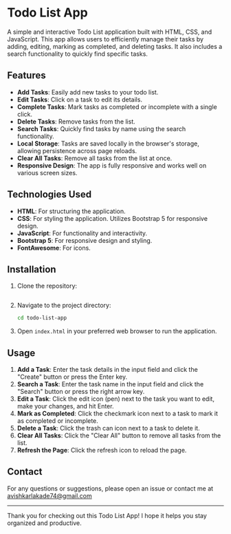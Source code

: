 # Todo List App

A simple and interactive Todo List application built with HTML, CSS, and JavaScript. This app allows users to efficiently manage their tasks by adding, editing, marking as completed, and deleting tasks. It also includes a search functionality to quickly find specific tasks.

## Features

- **Add Tasks**: Easily add new tasks to your todo list.
- **Edit Tasks**: Click on a task to edit its details.
- **Complete Tasks**: Mark tasks as completed or incomplete with a single click.
- **Delete Tasks**: Remove tasks from the list.
- **Search Tasks**: Quickly find tasks by name using the search functionality.
- **Local Storage**: Tasks are saved locally in the browser's storage, allowing persistence across page reloads.
- **Clear All Tasks**: Remove all tasks from the list at once.
- **Responsive Design**: The app is fully responsive and works well on various screen sizes.

## Technologies Used

- **HTML**: For structuring the application.
- **CSS**: For styling the application. Utilizes Bootstrap 5 for responsive design.
- **JavaScript**: For functionality and interactivity.
- **Bootstrap 5**: For responsive design and styling.
- **FontAwesome**: For icons.

## Installation

1. Clone the repository:
    ```bash
    
    ```

2. Navigate to the project directory:
    ```bash
    cd todo-list-app
    ```

3. Open `index.html` in your preferred web browser to run the application.

## Usage

1. **Add a Task**: Enter the task details in the input field and click the "Create" button or press the Enter key.
2. **Search a Task**: Enter the task name in the input field and click the "Search" button or press the right arrow key.
3. **Edit a Task**: Click the edit icon (pen) next to the task you want to edit, make your changes, and hit Enter.
4. **Mark as Completed**: Click the checkmark icon next to a task to mark it as completed or incomplete.
5. **Delete a Task**: Click the trash can icon next to a task to delete it.
6. **Clear All Tasks**: Click the "Clear All" button to remove all tasks from the list.
7. **Refresh the Page**: Click the refresh icon to reload the page.



## Contact

For any questions or suggestions, please open an issue or contact me at avishkarlakade74@gmail.com 

---

Thank you for checking out this Todo List App! I hope it helps you stay organized and productive.
